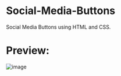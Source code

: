 # Social-Media-Buttons
Social Media Buttons using HTML and CSS.

# Preview:

![image](https://user-images.githubusercontent.com/65169803/118369578-80d9b900-b5c1-11eb-803e-b47fff1c1b6b.png)
